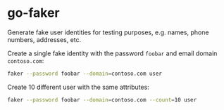 # go-faker

Generate fake user identities for testing purposes, e.g. names, phone
numbers, addresses, etc.

Create a single fake identity with the password `foobar` and email
domain `contoso.com`:

```bash
faker --password foobar --domain=contoso.com user
```

Create 10 different user with the same attributes:

```bash
faker --password foobar --domain=contoso.com --count=10 user
```
